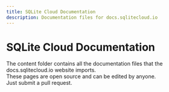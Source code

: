 ```yaml
---
title: SQLite Cloud Documentation
description: Documentation files for docs.sqlitecloud.io
---
```


# SQLite Cloud Documentation
The content folder contains all the documentation files that the docs.sqlitecloud.io website imports.  
These pages are open source and can be edited by anyone.  
Just submit a pull request.
